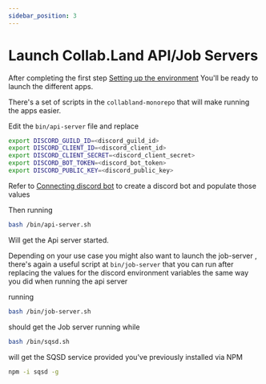 ```yaml
---
sidebar_position: 3
---
```


# Launch Collab.Land API/Job Servers

After completing the first step [Setting up the environment](./setting-up-the-environment) You'll be ready to launch the different apps.

There's a set of scripts in the `collabland-monorepo` that will make running the apps easier.

Edit the `bin/api-server` file and replace

```bash
export DISCORD_GUILD_ID=<discord_guild_id>
export DISCORD_CLIENT_ID=<discord_client_id>
export DISCORD_CLIENT_SECRET=<discord_client_secret>
export DISCORD_BOT_TOKEN=<discord_bot_token>
export DISCORD_PUBLIC_KEY=<discord_public_key>
```

Refer to [Connecting discord bot](../notion-export/rocketfueldev/connecting-discord-bot.md) to create a discord bot and populate those values

Then running

```bash
bash /bin/api-server.sh
```

Will get the Api server started.

Depending on your use case you might also want to launch the job-server , there's again a useful script at `bin/job-server` that you can run after replacing the values for the discord environment variables the same way you did when running the api server

running

```bash
bash /bin/job-server.sh
```

should get the Job server running while

```bash
bash /bin/sqsd.sh
```

will get the SQSD service provided you've previously installed via NPM

```bash
npm -i sqsd -g
```
